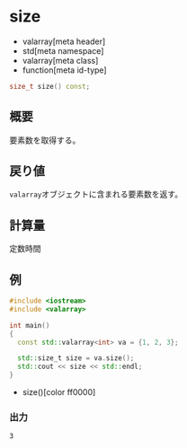 # size
* valarray[meta header]
* std[meta namespace]
* valarray[meta class]
* function[meta id-type]

```cpp
size_t size() const;
```

## 概要
要素数を取得する。


## 戻り値
`valarray`オブジェクトに含まれる要素数を返す。


## 計算量
定数時間


## 例
```cpp
#include <iostream>
#include <valarray>

int main()
{
  const std::valarray<int> va = {1, 2, 3};

  std::size_t size = va.size();
  std::cout << size << std::endl;
}
```
* size()[color ff0000]

### 出力
```
3
```


